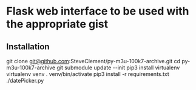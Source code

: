# Flask web interface to be used with the appropriate gist

## Installation

git clone git@github.com:SteveClement/py-m3u-100k7-archive.git
cd py-m3u-100k7-archive
git submodule update --init
pip3 install virtualenv
virtualenv venv
. venv/bin/activate
pip3 install -r requirements.txt
./datePicker.py
